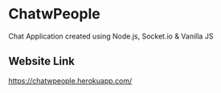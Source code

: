 # ChatwPeople
Chat Application created using Node.js, Socket.io & Vanilla JS

## Website Link
https://chatwpeople.herokuapp.com/
